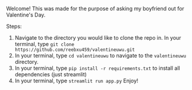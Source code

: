 Welcome! This was made for the purpose of asking my boyfriend out for Valentine's Day.

Steps:
1. Navigate to the directory you would like to clone the repo in. In your terminal, type ```git clone https://github.com/reebxu459/valentineuwu.git```
2. In your terminal, type ```cd valentineuwu``` to navigate to the ```valentineuwu``` directory.
3. In your terminal, type ```pip install -r requirements.txt``` to install all dependencies (just streamlit)
4. In your terminal, type ```streamlit run app.py```
Enjoy!
